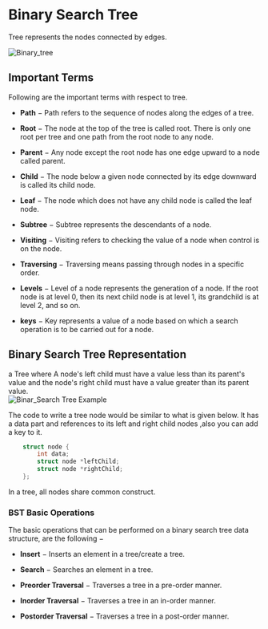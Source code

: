 # Binary Search Tree

Tree represents the nodes connected by edges.

![Binary_tree](https://www.tutorialspoint.com/data_structures_algorithms/images/binary_tree.jpg)

## **Important Terms**

Following are the important terms with respect to tree.

- **Path** − Path refers to the sequence of nodes along the edges of a tree.

- **Root** − The node at the top of the tree is called root. There is only one root per tree and one path from the root node to any node.

- **Parent** − Any node except the root node has one edge upward to a node called parent.

- **Child** − The node below a given node connected by its edge downward is called its child node.

- **Leaf** − The node which does not have any child node is called the leaf node.

- **Subtree** − Subtree represents the descendants of a node.

- **Visiting** − Visiting refers to checking the value of a node when control is on the node.

- **Traversing** − Traversing means passing through nodes in a specific order.

- **Levels** − Level of a node represents the generation of a node. If the root node is at level 0, then its next child node is at level 1, its grandchild is at level 2, and so on.

- **keys** − Key represents a value of a node based on which a search operation is to be carried out for a node.

## Binary Search Tree Representation

a Tree where A node's left child must have a value less than its parent's value and the node's right child must have a value greater than its parent value.  
![Binar_Search Tree Example](https://www.tutorialspoint.com/data_structures_algorithms/images/binary_search_tree.jpg)  

The code to write a tree node would be similar to what is given below. It has a data part and references to its left and right child nodes ,also you can add a key to it.

```c
    struct node {
        int data;
        struct node *leftChild;
        struct node *rightChild;
    };
```

In a tree, all nodes share common construct.

### **BST Basic Operations**

The basic operations that can be performed on a binary search tree data structure, are the following −

- **Insert** − Inserts an element in a tree/create a tree.

- **Search** − Searches an element in a tree.

- **Preorder Traversal** − Traverses a tree in a pre-order manner.

- **Inorder Traversal** − Traverses a tree in an in-order manner.

- **Postorder Traversal** − Traverses a tree in a post-order manner.
